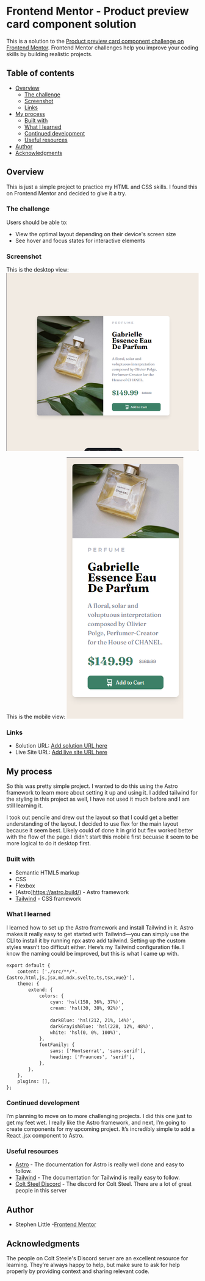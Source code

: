 # Frontend Mentor - Product preview card component solution

This is a solution to the [Product preview card component challenge on Frontend Mentor](https://www.frontendmentor.io/challenges/product-preview-card-component-GO7UmttRfa). Frontend Mentor challenges help you improve your coding skills by building realistic projects.

## Table of contents

-   [Overview](#overview)
    -   [The challenge](#the-challenge)
    -   [Screenshot](#screenshot)
    -   [Links](#links)
-   [My process](#my-process)
    -   [Built with](#built-with)
    -   [What I learned](#what-i-learned)
    -   [Continued development](#continued-development)
    -   [Useful resources](#useful-resources)
-   [Author](#author)
-   [Acknowledgments](#acknowledgments)

## Overview

This is just a simple project to practice my HTML and CSS skills. I found this on Frontend Mentor and decided to give it a try.

### The challenge

Users should be able to:

-   View the optimal layout depending on their device's screen size
-   See hover and focus states for interactive elements

### Screenshot

This is the desktop view:
![](./Screenshot-desktop.png)

This is the mobile view:
![](./screenshot-mobile.png)

### Links

-   Solution URL: [Add solution URL here](https://your-solution-url.com)
-   Live Site URL: [Add live site URL here](https://your-live-site-url.com)

## My process

So this was pretty simple project. I wanted to do this using the Astro framework to learn more about setting it up and using it.
I added tailwind for the styling in this project as well, I have not used it much before and I am still learning it.

I took out pencile and drew out the layout so that I could get a better understanding of the layout. I decided to use flex for the main layout because it seem best.
Likely could of done it in grid but flex worked better with the flow of the page.I didn't start this mobile first becuase it seem to be more logical to do it
desktop first.

### Built with

-   Semantic HTML5 markup
-   CSS
-   Flexbox
-   [Astro]https://astro.build/) - Astro framework
-   [Tailwind](https://tailwindcss.com/) - CSS framework

### What I learned

I learned how to set up the Astro framework and install Tailwind in it. Astro makes it really easy to get started with Tailwind—you can simply use the CLI to install it by running npx astro add tailwind. Setting up the custom styles wasn’t too difficult either. Here’s my Tailwind configuration file. I know the naming could be improved, but this is what I came up with.

```/** @type {import('tailwindcss').Config} */
export default {
    content: ['./src/**/*.{astro,html,js,jsx,md,mdx,svelte,ts,tsx,vue}'],
    theme: {
        extend: {
            colors: {
                cyan: 'hsl(158, 36%, 37%)',
                cream: 'hsl(30, 38%, 92%)',

                darkBlue: 'hsl(212, 21%, 14%)',
                darkGrayishBlue: 'hsl(228, 12%, 48%)',
                white: 'hsl(0, 0%, 100%)',
            },
            fontFamily: {
                sans: ['Montserrat', 'sans-serif'],
                heading: ['Fraunces', 'serif'],
            },
        },
    },
    plugins: [],
};
```

### Continued development

I’m planning to move on to more challenging projects. I did this one just to get my feet wet. I really like the Astro framework, and next, I’m going to create components for my upcoming project. It’s incredibly simple to add a React .jsx component to Astro.

### Useful resources

-   [Astro](https://astro.build/) - The documentation for Astro is really well done and easy to follow.
-   [Tailwind](https://tailwindcss.com/) - The documentation for Tailwind is really easy to follow.
-   [Colt Steel Discord](https://discord.gg/AKFkMuYC) - The discord for Colt Steel. There are a lot of great people in this server

## Author

-   Stephen Little -[Frontend Mentor](https://www.frontendmentor.io)

## Acknowledgments

The people on Colt Steele's Discord server are an excellent resource for learning. They’re always happy to help, but make sure to ask for help properly by providing context and sharing relevant code.
